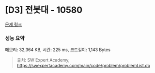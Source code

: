 # [D3] 전봇대 - 10580 

[문제 링크](https://swexpertacademy.com/main/code/problem/problemDetail.do?contestProbId=AXO8QBw6Qu4DFAXS) 

### 성능 요약

메모리: 32,364 KB, 시간: 225 ms, 코드길이: 1,143 Bytes



> 출처: SW Expert Academy, https://swexpertacademy.com/main/code/problem/problemList.do